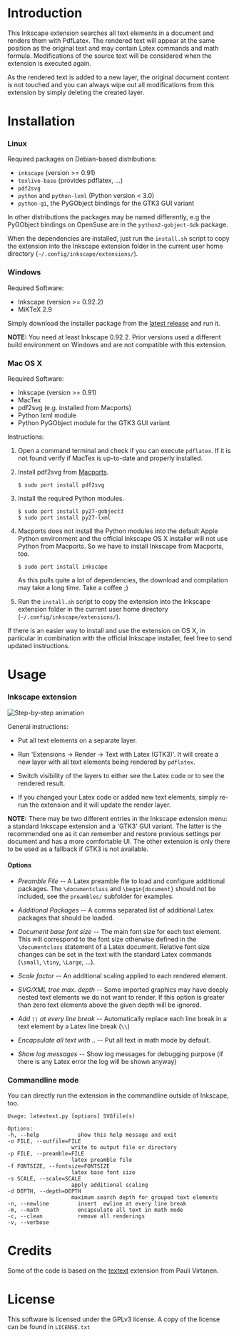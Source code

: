 # Introduction

This Inkscape extension searches all text elements in a document and renders
them with PdfLatex. The rendered text will appear at the same position as the
original text and may contain Latex commands and math formula. Modifications
of the source text will be considered when the extension is executed again.

As the rendered text is added to a new layer, the original document content
is not touched and you can always wipe out all modifications from this extension
by simply deleting the created layer.

# Installation

### Linux

Required packages on Debian-based distributions:

  * `inkscape` (version >= 0.91)
  * `texlive-base` (provides pdflatex, ...)
  * `pdf2svg`
  * `python` and `python-lxml` (Python version < 3.0)
  * `python-gi`, the PyGObject bindings for the GTK3 GUI variant

In other distributions the packages may be named differently, e.g the PyGObject 
bindings on OpenSuse are in the `python2-gobject-Gdk` package.

When the dependencies are installed, just run the `install.sh` script to copy the 
extension into the Inkscape extension folder in the current user home 
directory (`~/.config/inkscape/extensions/`).

### Windows

Required Software:

   * Inkscape (version >= 0.92.2)
   * MiKTeX 2.9

Simply download the installer package from the
[latest release](https://github.com/seebk/LaTeXText/releases) and run it.

__NOTE:__ You need at least Inkscape 0.92.2. Prior versions used a different
build environment on Windows and are not compatible with this extension.

### Mac OS X

Required Software:

   * Inkscape (version >= 0.91)
   * MacTex
   * pdf2svg (e.g. installed from Macports)
   * Python lxml module
   * Python PyGObject module for the GTK3 GUI variant

Instructions:

  1. Open a command terminal and check if you can execute `pdflatex`. If it is not
  found verify if MacTex is up-to-date and properly installed.

  2. Install pdf2svg from [Macports](https://www.macports.org/).

         $ sudo port install pdf2svg

  3. Install the required Python modules.

         $ sudo port install py27-gobject3
         $ sudo port install py27-lxml

  4. Macports does not install the Python modules into the default Apple Python
     environment and the official Inkscape OS X installer will not use Python from
     Macports. So we have to install Inkscape from Macports, too.

         $ sudo port install inkscape

     As this pulls quite a lot of dependencies, the download and compilation may
     take a long time. Take a coffee ;)

  5. Run the `install.sh` script to copy the extension into the Inkscape extension
  folder in the current user home directory (`~/.config/inkscape/extensions/`).

If there is an easier way to install and use the extension on OS X, in particular
in combination with the official Inkscape installer, feel free to send updated
instructions.


# Usage

### Inkscape extension

![Step-by-step animation](https://media.giphy.com/media/3ov9jG1BQAWY9LAOHu/source.gif)

General instructions:

  * Put all text elements on a separate layer.

  * Run 'Extensions -> Render -> Text with Latex (GTK3)'. It will create a new
  layer with all text elements being rendered by `pdflatex`.

  * Switch visibility of the layers to either see the Latex code or to see the
  rendered result.

  * If you changed your Latex code or added new text elements, simply re-run
  the extension and it will update the render layer.

__NOTE:__ There may be two different entries in the Inkscape extension menu: a standard
Inkscape extension and a 'GTK3' GUI variant. The latter is the recommended one
as it can remember and restore previous settings per document and has a more
comfortable UI. The other extension is only there to be used as a fallback if
GTK3 is not available.

#### Options ####

  * _Preamble File_ -- A Latex preamble file to load and configure additional
    packages. The `\documentclass` and `\begin{document}` should not be included,
    see the `preambles/` subfolder for examples.
    
  * _Additional Packages_ -- A comma separated list of additional Latex packages 
    that should be loaded.

  * _Document base font size_ -- The main font size for each text element. This
    will correspond to the font size otherwise defined in the `\documentclass`
    statement of a Latex document. Relative font size changes can be set in the
    text with the standard Latex commands (`\small`, `\tiny`, `\Large`, ...).

  * _Scale factor_ -- An additional scaling applied to each rendered element.

  * _SVG/XML tree max. depth_ -- Some imported graphics may have deeply nested
    text elements we do not want to render. If this option is greater than zero
    text elements above the given depth will be ignored.

  * _Add `\\` at every line break_ -- Automatically replace each line break in a
    text element by a Latex line break (`\\`)

  * _Encapsulate all text with $..$_ -- Put all text in math mode by default.

  * _Show log messages_ -- Show log messages for debugging purpose (if there is
    any Latex error the log will be shown anyway)


### Commandline mode

You can directly run the extension in the commandline outside of Inkscape, too.

    Usage: latextext.py [options] SVGfile(s)

    Options:
    -h, --help            show this help message and exit
    -o FILE, --outfile=FILE
                        write to output file or directory
    -p FILE, --preamble=FILE
                        latex preamble file
    -f FONTSIZE, --fontsize=FONTSIZE
                        latex base font size
    -s SCALE, --scale=SCALE
                        apply additional scaling
    -d DEPTH, --depth=DEPTH
                        maximum search depth for grouped text elements
    -n, --newline         insert  ewline at every line break
    -m, --math            encapsulate all text in math mode
    -c, --clean           remove all renderings
    -v, --verbose      


# Credits

Some of the code is based on the [textext](https://pav.iki.fi/software/textext/)
extension from Pauli Virtanen. 

# License

This software is licensed under the GPLv3 license. A copy of the license can
be found in `LICENSE.txt`
